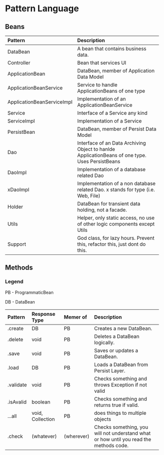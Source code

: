 
# Pattern Language

## Beans

|Pattern|Description|
|:------|:----------|
|DataBean     |A bean that contains business data.
|Controller     |Bean that services UI
|ApplicationBean     |DataBean, member of Application Data Model
|ApplicationBeanService     |Service to handle ApplicationBeans of one type
|ApplicationBeanServiceImpl     |Implementation of an ApplicationBeanService
|Service     |Interface of a Service any kind
|ServiceImpl     |Implementation of a Service
|PersistBean     |DataBean, member of Persist Data Model
|Dao     |Interface of an Data Archiving Object to hanlde ApplicationBeans of one type. Uses PersistBeans
|DaoImpl     |Implementation of a database related Dao
|xDaoImpl     |Implementation of a non database related Dao. x stands for type (i.e. Web, File) 
|Holder     |DataBean for transient data holding, not a facade.
|Utils     |Helper, only static access, no use of other logic components except Utils
|Support     |God class, for lazy hours. Prevent this, refactor this, just dont do this.

## Methods

### Legend

PB - ProgrammaticBean

DB - DataBean

|Pattern    |Response Type    |Memer of    |Description|
|:-|:-|:-|:-|
|.create    |DB    |PB     |Creates a new DataBean.
|.delete    |void    |PB    |Deletes a DataBean logically.
|.save    |void    |PB    |Saves or updates a DataBean.
|.load    |DB    |PB    |Loads a DataBean from Persist Layer.
|.validate    |void    |PB    |Checks something and throws Exception if not valid
|.isAvalid    |boolean    |PB    |Checks something and returns true if valid.
|...all    |void, Collection<T>    |PB    |does things to multiple objects
|.check    |(whatever)    |(wherever)    |Checks something, you will not understand what or how until you read the methods code.
